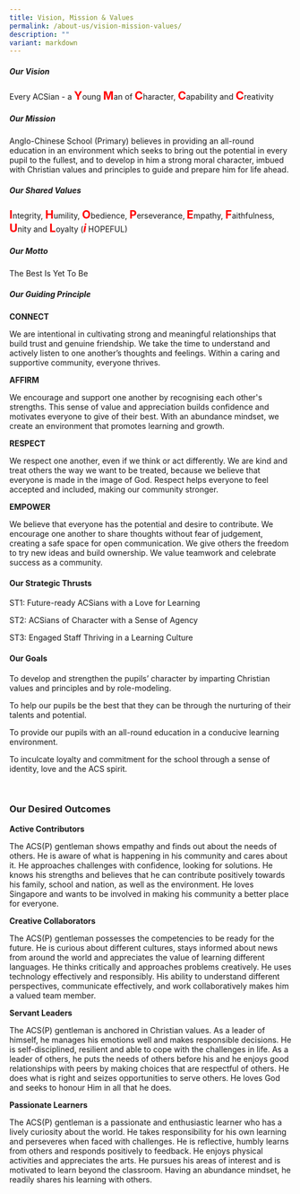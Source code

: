 ```yaml
---
title: Vision, Mission & Values
permalink: /about-us/vision-mission-values/
description: ""
variant: markdown
---
```

<h5><strong>Our Vision</strong></h5>
<p></p>




<p>Every ACSian - a <strong><span style="color:red;font-weight:bold;font-size:20px">Y</span></strong>oung <strong><span style="color:red;font-weight:bold;font-size:20px">M</span></strong>an of <strong><span style="color:red;font-weight:bold;font-size:20px">C</span></strong>haracter, <strong><span style="color:red;font-weight:bold;font-size:20px">C</span></strong>apability
and <strong><span style="color:red;font-weight:bold;font-size:20px">C</span></strong>reativity</p>
<h5><strong>Our Mission</strong></h5>
<p>Anglo-Chinese School (Primary) believes in providing an all-round education
in an environment which seeks to bring out the potential in every pupil
to the fullest, and to develop in him a strong moral character, imbued
with Christian values and principles to guide and prepare him for life
ahead.</p>
	
<h5><strong>Our Shared Values</strong></h5>
<p><strong><span style="color:red;font-weight:bold;font-size:20px">I</span></strong>ntegrity, <strong><span style="color:red;font-weight:bold;font-size:20px">H</span></strong>umility, <strong><span style="color:red;font-weight:bold;font-size:20px">O</span></strong>bedience, <strong><span style="color:red;font-weight:bold;font-size:20px">P</span></strong>erseverance,<strong> <span style="color:red;font-weight:bold;font-size:20px">E</span></strong>mpathy, <strong><span style="color:red;font-weight:bold;font-size:20px">F</span></strong>aithfulness, <strong><span style="color:red;font-weight:bold;font-size:20px">U</span></strong>nity
and <strong><span style="color:red;font-weight:bold;font-size:20px">L</span></strong>oyalty (<strong><em><span style="color:red;font-weight:bold;font-size:20px">i</span></em> </strong> HOPEFUL)</p>
<h5><strong>Our Motto</strong></h5>
<p>The Best Is Yet To Be</p>
<h5><strong>Our Guiding Principle</strong></h5>
<p><strong>CONNECT</strong>
</p>
<p>We are intentional in cultivating strong and meaningful relationships
that build trust and genuine friendship. We take the time to understand
and actively listen to one another’s thoughts and feelings. Within a caring
and supportive community, everyone thrives.</p>
<p><strong>AFFIRM</strong>
</p>
<p>We encourage and support one another by recognising each other's strengths.
This sense of value and appreciation builds confidence and motivates everyone
to give of their best. With an abundance mindset, we create an environment
that promotes learning and growth.</p>
<p><strong>RESPECT</strong>
</p>
<p>We respect one another, even if we think or act differently. We are kind
and treat others the way we want to be treated, because we believe that
everyone is made in the image of God. Respect helps everyone to feel accepted
and included, making our community stronger.</p>
<p><strong>EMPOWER</strong>
</p>
<p>We believe that everyone has the potential and desire to contribute. We
encourage one another to share thoughts without fear of judgement, creating
a safe space for open communication. We give others the freedom to try
new ideas and build ownership. We value teamwork and celebrate success
as a community.</p>
<h4><strong>Our Strategic Thrusts</strong></h4>
<p>ST1: Future-ready ACSians with a Love for Learning</p>
<p>ST2: ACSians of Character with a Sense of Agency</p>
<p>ST3: Engaged Staff Thriving in a Learning Culture</p>
<h4><strong>Our Goals</strong></h4>
<p>To develop and strengthen the pupils’ character by imparting Christian
values and principles and by role-modeling.</p>
<p>To help our pupils be the best that they can be through the nurturing
of their talents and potential.</p>
<p>To provide our pupils with an all-round education in a conducive learning
environment.</p>
<p>To inculcate loyalty and commitment for the school through a sense of
identity, love and the ACS spirit.</p>
<p>
<br>
</p>
<h3><strong>Our Desired Outcomes</strong></h3>
<p><strong>Active Contributors</strong>
</p>
<p>The ACS(P) gentleman shows empathy and finds out about the needs of others.
He is aware of what is happening in his community and cares about it. He
approaches challenges with confidence, looking for solutions. He knows
his strengths and believes that he can contribute positively towards his
family, school and nation, as well as the environment. He loves Singapore
and wants to be involved in making his community a better place for everyone.</p>
<p><strong>Creative Collaborators</strong>
</p>
<p>The ACS(P) gentleman possesses the competencies to be ready for the future.
He is curious about different cultures, stays informed about news from
around the world and appreciates the value of learning different languages.
He thinks critically and approaches problems creatively. He uses technology
effectively and responsibly. His ability to understand different perspectives,
communicate effectively, and work collaboratively makes him a valued team
member.</p>
<p><strong>Servant Leaders</strong>
</p>
<p>The ACS(P) gentleman is anchored in Christian values. As a leader of himself,
he manages his emotions well and makes responsible decisions. He is self-disciplined,
resilient and able to cope with the challenges in life. As a leader of
others, he puts the needs of others before his and he enjoys good relationships
with peers by making choices that are respectful of others. He does what
is right and seizes opportunities to serve others. He loves God and seeks
to honour Him in all that he does.</p>
<p><strong>Passionate Learners</strong>
</p>
<p>The ACS(P) gentleman is a passionate and enthusiastic learner who has
a lively curiosity about the world. He takes responsibility for his own
learning and perseveres when faced with challenges. He is reflective, humbly
learns from others and responds positively to feedback. He enjoys physical
activities and appreciates the arts. He pursues his areas of interest and
is motivated to learn beyond the classroom. Having an abundance mindset,
he readily shares his learning with others.</p>
<p></p>
<p></p>